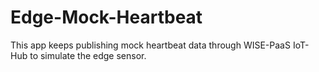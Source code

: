 # Edge-Mock-Heartbeat

This app keeps publishing mock heartbeat data through WISE-PaaS IoT-Hub to simulate the edge sensor.
